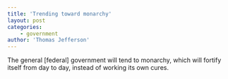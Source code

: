 ```yaml
---
title: 'Trending toward monarchy'
layout: post
categories:
    - government
author: 'Thomas Jefferson'
---
```


The general \[federal\] government will tend to monarchy, which will fortify itself from day to day, instead of working its own cures.